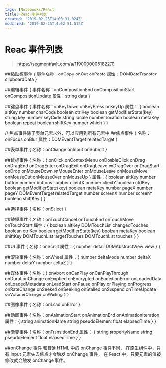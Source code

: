 ```yaml
---
tags: [Notebooks/React]
title: Reac 事件列表
created: '2019-02-25T14:00:31.024Z'
modified: '2019-02-25T14:02:51.512Z'
---
```


# Reac 事件列表

> https://segmentfault.com/a/1190000005182270

##粘贴板事件
 {
    事件名称：onCopy onCut onPaste
    属性：DOMDataTransfer clipboardData
}

##编辑事件 
{
    事件名称：onCompositionEnd onCompositionStart onCompositionUpdate
    属性：string data
}

##键盘事件
 {
    事件名称：onKeyDown onKeyPress onKeyUp
    属性： {
        boolean altKey
        number charCode
        boolean ctrlKey
        boolean getModifierState(key)
        string key
        number keyCode
        string locale
        number location
        boolean metaKey
        boolean repeat
        boolean shiftKey
        number which
    }
}

// 焦点事件除了表单元素以外，可以应用到所有元素中
##焦点事件
 {
    名称：onFocus onBlur
    属性：DOMEventTarget relatedTarget
}

##表单事件 
{
    名称：onChange onInput onSubmit
}

##鼠标事件
 {
    名称：{
        onClick onContextMenu onDoubleClick onDrag onDragEnd onDragEnter onDragExit onDragLeave onDragOver onDragStart onDrop onMouseDown onMouseEnter onMouseLeave onMouseMove onMouseOut onMouseOver onMouseUp
    }
    属性：{
        boolean altKey
        number button
        number buttons
        number clientX
        number clientY
        boolean ctrlKey
        boolean getModifierState(key)
        boolean metaKey
        number pageX
        number pageY
        DOMEventTarget relatedTarget
        number screenX
        number screenY
        boolean shiftKey
    }
}

##选择事件 
{
    名称：onSelect
}

##触摸事件
 {
    名称：onTouchCancel onTouchEnd onTouchMove onTouchStart
    属性：{
        boolean altKey
        DOMTouchList changedTouches
        boolean ctrlKey
        boolean getModifierState(key)
        boolean metaKey
        boolean shiftKey
        DOMTouchList targetTouches
        DOMTouchList touches
    }
}

##UI 事件
 {
    名称：onScroll
    属性：{
        number detail
        DOMAbstractView view
    }
}

##滚轮事件
 {
    名称：onWheel
    属性：{
        number deltaMode
        number deltaX
        number deltaY
        number deltaZ
    }
}

##媒体事件
 {
    名称：{
        onAbort onCanPlay onCanPlayThrough onDurationChange onEmptied onEncrypted onEnded onError onLoadedData onLoadedMetadata onLoadStart onPause onPlay onPlaying onProgress onRateChange onSeeked onSeeking onStalled onSuspend onTimeUpdate onVolumeChange onWaiting
    }
}

##图像事件
 {
    名称：onLoad onError
}

##动画事件 
{
    名称：onAnimationStart onAnimationEnd onAnimationIteration
    属性：{
        string animationName
        string pseudoElement
        float elapsedTime
    }
}

##渐变事件 
{
    名称：onTransitionEnd
    属性： {
        string propertyName
        string pseudoElement
        float elapsedTime
    }
}

##onChange 事件
和普通 HTML 中的 onChange 事件不同， 在原生组件中，只有 input 元素失去焦点才会触发 onChange 事件， 在 React 中，只要元素的值被修改就会触发 onChange 事件。
